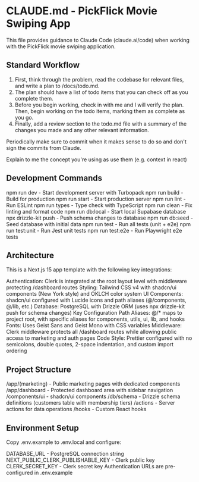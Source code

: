 # CLAUDE.md - PickFlick Movie Swiping App
This file provides guidance to Claude Code (claude.ai/code) when working with the PickFlick movie swiping application.

## Standard Workflow
1. First, think through the problem, read the codebase for relevant files, and write a plan to /docs/todo.md.
2. The plan should have a list of todo items that you can check off as you complete them.
3. Before you begin working, check in with me and I will verify the plan.
Then, begin working on the todo items, marking them as complete as you go.
4. Finally, add a review section to the todo.md file with a summary of the changes you made and any other relevant information.

Periodically make sure to commit when it makes sense to do so and don't sign the commits from Claude.

Explain to me the concept you're using as use them (e.g. context in react)

## Development Commands
npm run dev - Start development server with Turbopack
npm run build - Build for production
npm run start - Start production server
npm run lint - Run ESLint
npm run types - Type check with TypeScript
npm run clean - Fix linting and format code
npm run db:local - Start local Supabase database
npx drizzle-kit push - Push schema changes to database
npm run db:seed - Seed database with initial data
npm run test - Run all tests (unit + e2e)
npm run test:unit - Run Jest unit tests
npm run test:e2e - Run Playwright e2e tests

## Architecture
This is a Next.js 15 app template with the following key integrations:

Authentication: Clerk is integrated at the root layout level with middleware protecting /dashboard routes
Styling: Tailwind CSS v4 with shadcn/ui components (New York style) and OKLCH color system
UI Components: shadcn/ui configured with Lucide icons and path aliases (@/components, @/lib, etc.)
Database: PostgreSQL with Drizzle ORM (uses npx drizzle-kit push for schema changes)
Key Configuration
Path Aliases: @/* maps to project root, with specific aliases for components, utils, ui, lib, and hooks
Fonts: Uses Geist Sans and Geist Mono with CSS variables
Middleware: Clerk middleware protects all /dashboard routes while allowing public access to marketing and auth pages
Code Style: Prettier configured with no semicolons, double quotes, 2-space indentation, and custom import ordering

## Project Structure
/app/(marketing) - Public marketing pages with dedicated components
/app/dashboard - Protected dashboard area with sidebar navigation
/components/ui - shadcn/ui components
/db/schema - Drizzle schema definitions (customers table with membership tiers)
/actions - Server actions for data operations
/hooks - Custom React hooks

## Environment Setup
Copy .env.example to .env.local and configure:

DATABASE_URL - PostgreSQL connection string
NEXT_PUBLIC_CLERK_PUBLISHABLE_KEY - Clerk public key
CLERK_SECRET_KEY - Clerk secret key
Authentication URLs are pre-configured in .env.example